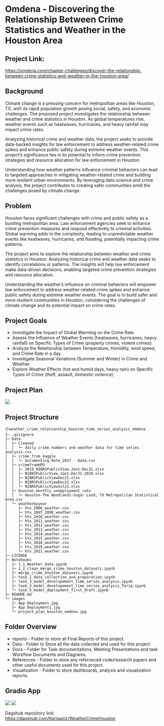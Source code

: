 # Omdena - Discovering the Relationship Between Crime Statistics and Weather in the Houston Area

## Project Link: 
https://omdena.com/chapter-challenges/discover-the-relationship-between-crime-statistics-and-weather-in-the-houston-area/
## Background
Climate change is a pressing concern for metropolitan areas like Houston, TX, with its rapid population growth posing social, safety, and economic challenges. The proposed project investigates the relationship between weather and crime statistics in Houston. As global temperatures rise, weather events such as heatwaves, hurricanes, and heavy rainfall may impact crime rates.

Analyzing historical crime and weather data, the project seeks to provide data-backed insights for law enforcement to address weather-related crime spikes and enhance public safety during extreme weather events.
This project’s significance lies in its potential to inform crime prevention strategies and resource allocation for law enforcement in Houston.

Understanding how weather patterns influence criminal behaviors can lead to targeted approaches in mitigating weather-related crime and building more resilient urban environments. By leveraging data science and crime analysis, the project contributes to creating safer communities amid the challenges posed by climate change.

## Problem
Houston faces significant challenges with crime and public safety as a bustling metropolitan area. Law enforcement agencies seek to enhance crime prevention measures and respond effectively to criminal activities. Global warming adds to the complexity, leading to unpredictable weather events like heatwaves, hurricanes, and flooding, potentially impacting crime patterns.

The project aims to explore the relationship between weather and crime statistics in Houston. Analyzing historical crime and weather data seeks to identify correlations or patterns. The insights will help law enforcement make data-driven decisions, enabling targeted crime prevention strategies and resource allocation.

Understanding the weather’s influence on criminal behaviors will empower law enforcement to address weather-related crime spikes and enhance public safety during extreme weather events. The goal is to build safer and more resilient communities in Houston, considering the challenges of climate change and its potential impact on crime rates.

## Project Goals
- Investigate the Impact of Global Warming on the Crime Rate.
- Assess the Influence of Weather Events (heatwaves, hurricanes, heavy rainfall) on Specific Types of Crime (property crimes, violent crimes).
- Analyze the Relationship between Temperature, Humidity, wind speed, and Crime Rate in a day.
- Investigate Seasonal Variations (Summer and Winter) in Crime and Weather.
- Explore Weather Effects (hot and humid days, heavy rain) on Specific Types of Crime (theft, assault, domestic violence)

## Project Plan
<img src = "https://github.com/ttariqaziz/weather_crime_relationship_houston_omdena/blob/main/images/project_plan_houston_omdena.jpg">

## Project Structure
```
📦weather_crime_relationship_houston_time_series_analysis_omdena 
├─ .gitignore
├─ Data
│  ├─ Cleaned
│  │  └─ daily crime numbers and weather data for time series analysis.csv
│  ├─ crime_from_kaggle
│  │  └─ Documenting_Hate_2017 - Data.csv
│  ├─ crimefromHPD
│  │  ├─ 2019_NIBRSPublicView.Jan1-Dec31.xlsx
│  │  ├─ NIBRSPublicView.Jan1-Dec31-2020.xlsx
│  │  ├─ NIBRSPublicViewDec21.xlsx
│  │  ├─ NIBRSPublicViewDec22.xlsx
│  │  └─ NIBRSPublicViewJul23.xlsx
│  ├─ houston_monthly unemployment_rate
│  │  └─ Houston-The Woodlands-Sugar Land, TX Metropolitan Statistical Area.csv
│  └─ weatherbyyear
│     ├─ htx_2006_weather.csv
│     ├─ htx_2007_2008_weather.csv
│     ├─ htx_2010_weather.csv
│     ├─ htx_2011_weather.csv
│     ├─ htx_2012_weather.csv
│     ├─ htx_2013_weather.csv
│     ├─ htx_2014_weather.csv
│     ├─ htx_2015_weather.csv
│     ├─ htx_2018_weather.csv
│     ├─ htx_2019_weather.csv
│     └─ htx_2021_weather.csv
├─ LICENSE
├─ Notebooks
│  ├─ 1_1_Weather_data.ipynb
│  ├─ 1_2_clean_merge_crime_houston_datasets.ipynb
│  ├─ merge_crime_houston_datasets.ipynb
│  ├─ task_1_data_collection_and_preparation.ipynb
│  ├─ task_3_model_developement_time_series_analysis.ipynb
│  ├─ task_3_model_developement_time_series_analysis_Tariq.ipynb
│  └─ task_5_model_deployment_first_draft.ipynb
├─ README.md
└─ images
   ├─ App Deployment.jpg
   ├─ App Deployment1.jpg
   └─ project_plan_houston_omdena.jpg
```

## Folder Overview
- reports - Folder to store all Final Reports of this project.
- Data - Folder to Store all the data collected and used for this project.
- Docs - Folder for Task documentations, Meeting Presentations and task Workflow Documents and Diagrams.
- References - Folder to store any referneced code/research papers and other useful documents used for this project.
- Visualization - Folder to store dashboards, analysis and visualization reports.
## Gradio App
<img src = "https://github.com/ttariqaziz/weather_crime_relationship_houston_omdena/blob/main/images/App%20Deployment1.jpg">
<img src = "https://github.com/ttariqaziz/weather_crime_relationship_houston_omdena/blob/main/images/App%20Deployment.jpg">

Dagshub repository link: https://dagshub.com/ttariqaziz/WeatherCrimeHouston
